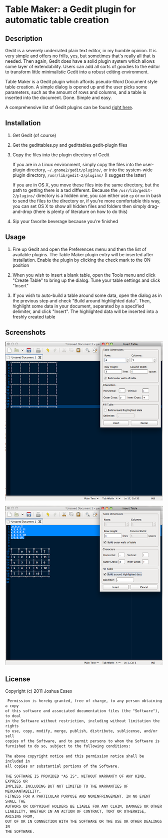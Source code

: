 # Table Maker: a Gedit plugin for automatic table creation

## Description

Gedit is a severely underrated plain text editor, in my humble opinion. It is 
very simple and offers no frills, yes, but sometimes that's really all that 
is needed. Then again, Gedit does have a solid plugin system which allows some 
layer of extendability. Users can add all sorts of goodies to the editor to 
transform little minimalistic Gedit into a robust editing environment.

Table Maker is a Gedit plugin which affords pseudo-Word Document style table 
creation. A simple dialog is opened up and the user picks some parameters, such 
as the amount of rows and columns, and a table is inserted into the document. 
Done. Simple and easy.

A comprehensive list of Gedit plugins can be found <a href="http://live.gnome.org/Gedit/Plugins">right here</a>.

## Installation

1. Get Gedit (of course)

2. Get the gedittables.py and gedittables.gedit-plugin files

3. Copy the files into the plugin directory of Gedit
    
    If you are in a Linux environment, simply copy the files into the user-plugin 
    directory, `~/.gnome2/gedit/plugins/`, or into the system-wide plugin directory, 
    `/usr/lib/gedit-2/plugins/` (I suggest the latter)
    
    If you are in OS X, you move these files into the same directory, but the path 
    to getting there is a tad different. Because the `/usr/lib/gedit-2/plugins/` 
    directory is a hidden one, you can either use `cp` or `mv` in bash to send 
    the files to the directory or, if you're more comfortable this way, you can 
    set OS X to show all hidden files and folders then simply drag-and-drop 
    (there is plenty of literature on how to do this)
    
4. Sip your favorite beverage because you're finished

## Usage

1. Fire up Gedit and open the Preferences menu and then the list of available 
plugins. The Table Maker plugin entry will be inserted after installation. Enable 
the plugin by clicking the check mark to the ON position

2. When you wish to insert a blank table, open the Tools menu and click "Create 
Table" to bring up the dialog. Tune your table settings and click "Insert"

3. If you wish to auto-build a table around some data, open the dialog as in 
the previous step and check "Build around highlighted data". Then, highlight some 
data in your document, separated by a specified delimiter, and click "Insert". The 
highlighted data will be inserted into a freshly created table

## Screenshots

![An example without data](without_data.png "The dialog and the resulting output")

![An example with data](with_data.png "The dialog, the highlighted input and the resulting output")
                   
## License

Copyright (c) 2011 Joshua Essex

     Permission is hereby granted, free of charge, to any person obtaining a copy
    of this software and associated documentation files (the "Software"), to deal
    in the Software without restriction, including without limitation the rights
    to use, copy, modify, merge, publish, distribute, sublicense, and/or sell
    copies of the Software, and to permit persons to whom the Software is
    furnished to do so, subject to the following conditions:

    The above copyright notice and this permission notice shall be included in
    all copies or substantial portions of the Software.

    THE SOFTWARE IS PROVIDED "AS IS", WITHOUT WARRANTY OF ANY KIND, EXPRESS OR
    IMPLIED, INCLUDING BUT NOT LIMITED TO THE WARRANTIES OF MERCHANTABILITY,
    FITNESS FOR A PARTICULAR PURPOSE AND NONINFRINGEMENT. IN NO EVENT SHALL THE
    AUTHORS OR COPYRIGHT HOLDERS BE LIABLE FOR ANY CLAIM, DAMAGES OR OTHER
    LIABILITY, WHETHER IN AN ACTION OF CONTRACT, TORT OR OTHERWISE, ARISING FROM,
    OUT OF OR IN CONNECTION WITH THE SOFTWARE OR THE USE OR OTHER DEALINGS IN
    THE SOFTWARE.

